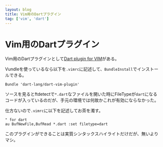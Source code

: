 ```yaml
---
layout: blog
title: Vim用のDartプラグイン
tag: ['vim', 'dart']
---
```


# Vim用のDartプラグイン

Vim用のDartプラグインとして[Dart plugin for VIM](https://github.com/dart-lang/dart-vim-plugin)がある。

Vundleを使っているなら以下を`.vimrc`に記述して、`BundleInstall`でインストールできる。

~~~~
Bundle 'dart-lang/dart-vim-plugin'
~~~~

ソースを見るとftdetectで`*.dart`なファイルを開いた時にFileTypeが`dart`になるコードが入っているのだが、手元の環境では何故かこれが有効にならなかった。

仕方ないので`.vimrc`に以下を記述してお茶を濁す。

~~~~
" for dart
au BufNewFile,BufRead *.dart :set filetype=dart
~~~~

このプラグインができることは実質シンタックスハイライトだけだが、無いよりマシ。
